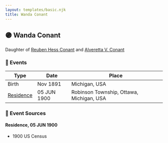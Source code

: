 ```yaml
---
layout: templates/basic.njk
title: Wanda Conant
---
```

## 🟣 Wanda Conant

Daughter of [Reuben Hess Conant](/people/3/37326838) and [Alveretta V. Conant](/people/6/60109856)

### 📆 Events

Type | Date | Place
------ | ------ | ------
Birth | Nov 1891 | Michigan, USA
[Residence](#event-1) | 05 JUN 1900 | Robinson Township, Ottawa, Michigan, USA

### 📰 Event Sources

#### <a id="event-1"></a> Residence, 05 JUN 1900
* 1900 US Census